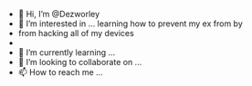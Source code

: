 - 👋 Hi, I’m @Dezworley
- 👀 I’m interested in ... learning how to prevent my ex from by
- from hacking all of my devices
- 
- 🌱 I’m currently learning ...
- 💞️ I’m looking to collaborate on ...
- 📫 How to reach me ...

<!---
Dezworley/Dezworley is a ✨ special ✨ repository because its `README.md` (this file) appears on your GitHub profile.
You can click the Preview link to take a look at your changes.
--->
